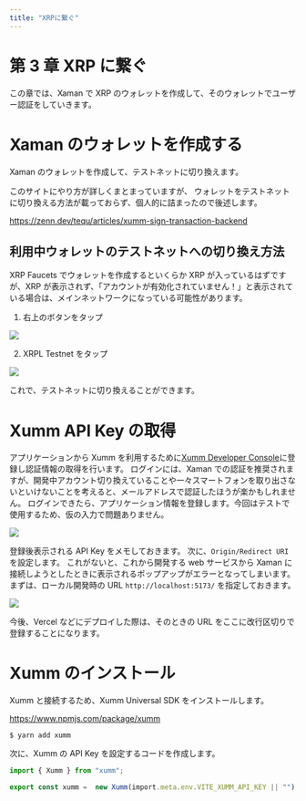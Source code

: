 ```yaml
---
title: "XRPに繋ぐ"
---
```


# 第 3 章 XRP に繋ぐ

この章では、Xaman で XRP のウォレットを作成して、そのウォレットでユーザー認証をしていきます。

# Xaman のウォレットを作成する

Xaman のウォレットを作成して、テストネットに切り換えます。

このサイトにやり方が詳しくまとまっていますが、
ウォレットをテストネットに切り換える方法が載っておらず、個人的に詰まったので後述します。

https://zenn.dev/tequ/articles/xumm-sign-transaction-backend

## 利用中ウォレットのテストネットへの切り換え方法

XRP Faucets でウォレットを作成するといくらか XRP が入っているはずですが、XRP が表示されず、「アカウントが有効化されていません！」と表示されている場合は、メインネットワークになっている可能性があります。

1. 右上のボタンをタップ

![](https://storage.googleapis.com/zenn-user-upload/d215da840622-20240616.jpg)

2. XRPL Testnet をタップ

![](https://storage.googleapis.com/zenn-user-upload/2c6ebda126ad-20240616.jpg)

これで、テストネットに切り換えることができます。

# Xumm API Key の取得

アプリケーションから Xumm を利用するために[Xumm Developer Console](https://apps.xumm.dev/)に登録し認証情報の取得を行います。
ログインには、Xaman での認証を推奨されますが、開発中アカウント切り換えていることや一々スマートフォンを取り出さないといけないことを考えると、メールアドレスで認証したほうが楽かもしれません。
ログインできたら、アプリケーション情報を登録します。今回はテストで使用するため、仮の入力で問題ありません。

![](https://storage.googleapis.com/zenn-user-upload/b6ad246ccb09-20240616.png)

登録後表示される API Key をメモしておきます。
次に、`Origin/Redirect URI`を設定します。
これがないと、これから開発する web サービスから Xaman に接続しようとしたときに表示されるポップアップがエラーとなってしまいます。
まずは、ローカル開発時の URL `http://localhost:5173/` を指定しておきます。

![](https://storage.googleapis.com/zenn-user-upload/3a0ec77e0cc8-20240616.png)

今後、Vercel などにデプロイした際は、そのときの URL をここに改行区切りで登録することになります。

# Xumm のインストール

Xumm と接続するため、Xumm Universal SDK をインストールします。

https://www.npmjs.com/package/xumm

```
$ yarn add xumm
```

次に、Xumm の API Key を設定するコードを作成します。

```store/XummStore.ts
import { Xumm } from "xumm";

export const xumm =  new Xumm(import.meta.env.VITE_XUMM_API_KEY || "");
```
